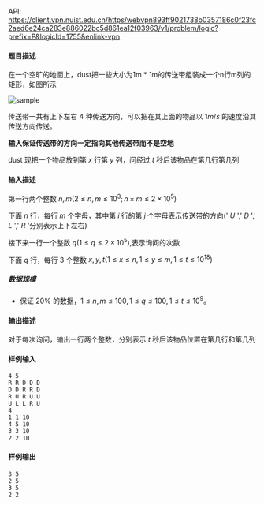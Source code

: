 API: https://client.vpn.nuist.edu.cn/https/webvpn893ff9021738b0357186c0f23fc2aed6e24ca283e886022bc5d861ea12f03963/v1/problem/logic?prefix=P&logicId=1755&enlink-vpn

#### 题目描述

在一个空旷的地面上，dust把一些大小为1m * 1m的传送带组装成一个n行m列的矩形，如图所示

![sample](/v1/media/d8a70755073539823984ea22e3c47866)

传送带一共有上下左右 $4$ 种传送方向，可以把在其上面的物品以 $1m/s$ 的速度沿其传送方向传送。

**输入保证传送带的方向一定指向其他传送带而不是空地**

dust 现把一个物品放到第 $x$ 行第 $y$ 列，问经过 $t$ 秒后该物品在第几行第几列

#### 输入描述

第一行两个整数 $n,m(2 \le n,m \le 10^3; n \times m \le 2 \times 10^5)$

下面 $n$ 行，每行 $m$ 个字母，其中第 $i$ 行的第 $j$ 个字母表示传送带的方向(' $U$ ',' $D$ ',' $L$ ',' $R$ '分别表示上下左右)

接下来一行一个整数 $q(1 \le q \le 2 \times 10^5)$,表示询问的次数

下面 $q$ 行，每行 $3$ 个整数 $x,y,t(1 \le x \le n,1 \le y \le m,1 \le t \le 10^{18})$

##### 数据规模

- 保证 $20\%$ 的数据，$1 \le n, m \le 100, 1 \le q \le 100, 1 \le t \le 10^9$。

#### 输出描述

对于每次询问，输出一行两个整数，分别表示 $t$ 秒后该物品位置在第几行和第几列

#### 样例输入
```
4 5
R R D D D
D D R R D
R U R U U
U L L R U
4
1 1 10
4 5 10
3 3 10
2 2 10
```
#### 样例输出
```
3 5
2 5
3 5
2 2
```
